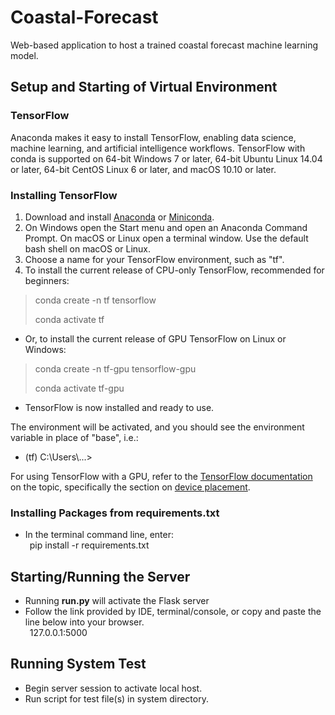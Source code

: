 # Coastal-Forecast
Web-based application to host a trained coastal forecast machine learning model.

## Setup and Starting of Virtual Environment
### TensorFlow
Anaconda makes it easy to install TensorFlow, enabling data science, machine learning, and artificial intelligence workflows.
TensorFlow with conda is supported on 64-bit Windows 7 or later, 64-bit Ubuntu Linux 14.04 or later, 64-bit CentOS Linux 6 or 
later, and macOS 10.10 or later.

### Installing TensorFlow
1) Download and install [Anaconda](https://www.anaconda.com/products/individual) 
or [Miniconda](https://docs.conda.io/en/latest/miniconda.html).
2) On Windows open the Start menu and open an Anaconda Command Prompt. On macOS or 
Linux open a terminal window. Use the default bash shell on macOS or Linux.
3) Choose a name for your TensorFlow environment, such as "tf".
4) To install the current release of CPU-only TensorFlow, recommended for beginners:
> conda create -n tf tensorflow
> 
> conda activate tf
* Or, to install the current release of GPU TensorFlow on Linux or Windows:
> conda create -n tf-gpu tensorflow-gpu
> 
> conda activate tf-gpu
* TensorFlow is now installed and ready to use.

The environment will be activated, and you should see the environment variable in place of "base", i.e.:
  * (tf) C:\Users\\...>

For using TensorFlow with a GPU, refer to the [TensorFlow documentation](https://www.tensorflow.org/guide/gpu) 
on the topic, specifically the section on [device placement](https://www.tensorflow.org/guide/gpu#manual_device_placement).

### Installing Packages from requirements.txt
* In the terminal command line, enter:<br/>&ensp;pip install -r requirements.txt

## Starting/Running the Server
* Running <b>run.py</b> will activate the Flask server
* Follow the link provided by IDE, terminal/console, or copy and paste the line below into your browser.
<br/>&ensp;127.0.0.1:5000

## Running System Test
* Begin server session to activate local host.
* Run script for test file(s) in system directory.
